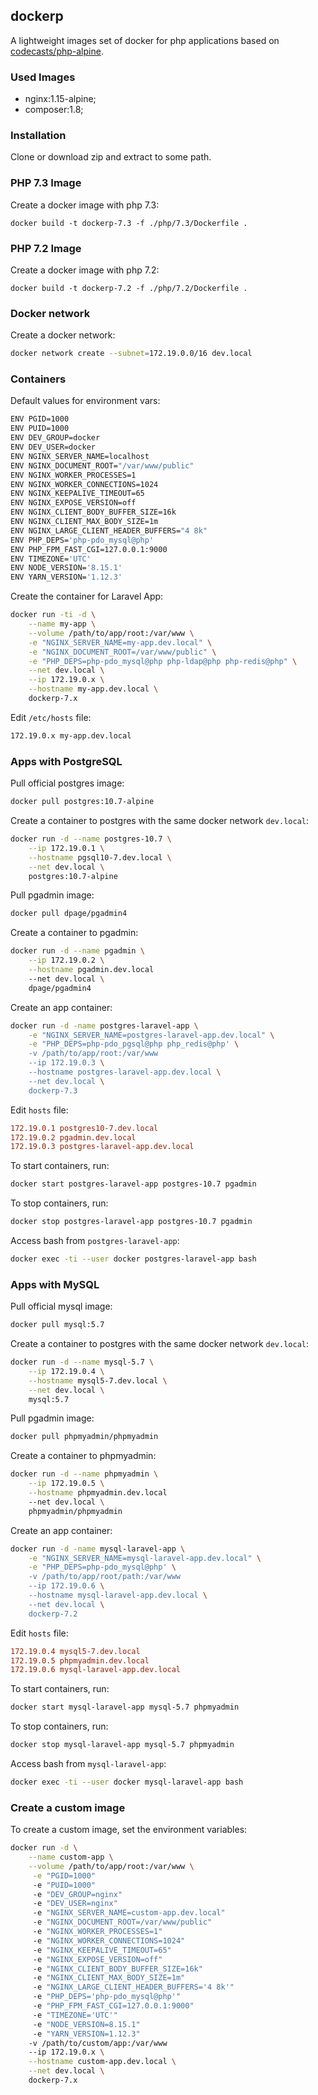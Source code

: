 ## dockerp

A lightweight images set of docker for php applications based on [codecasts/php-alpine](https://github.com/codecasts/php-alpine).

### Used Images

* nginx:1.15-alpine;
* composer:1.8;

### Installation

Clone or download zip and extract to some path.

### PHP 7.3 Image

Create a docker image with php 7.3:

```
docker build -t dockerp-7.3 -f ./php/7.3/Dockerfile .
```

### PHP 7.2 Image

Create a docker image with php 7.2:

```
docker build -t dockerp-7.2 -f ./php/7.2/Dockerfile .
```

### Docker network

Create a docker network:

```sh
docker network create --subnet=172.19.0.0/16 dev.local
```

### Containers

Default values for environment vars:

```sh
ENV PGID=1000
ENV PUID=1000
ENV DEV_GROUP=docker
ENV DEV_USER=docker
ENV NGINX_SERVER_NAME=localhost
ENV NGINX_DOCUMENT_ROOT="/var/www/public"
ENV NGINX_WORKER_PROCESSES=1
ENV NGINX_WORKER_CONNECTIONS=1024
ENV NGINX_KEEPALIVE_TIMEOUT=65
ENV NGINX_EXPOSE_VERSION=off
ENV NGINX_CLIENT_BODY_BUFFER_SIZE=16k
ENV NGINX_CLIENT_MAX_BODY_SIZE=1m
ENV NGINX_LARGE_CLIENT_HEADER_BUFFERS="4 8k"
ENV PHP_DEPS='php-pdo_mysql@php'
ENV PHP_FPM_FAST_CGI=127.0.0.1:9000
ENV TIMEZONE='UTC'
ENV NODE_VERSION='8.15.1'
ENV YARN_VERSION='1.12.3'
```

Create the container for Laravel App:

```sh
docker run -ti -d \
    --name my-app \
    --volume /path/to/app/root:/var/www \
    -e "NGINX_SERVER_NAME=my-app.dev.local" \
    -e "NGINX_DOCUMENT_ROOT=/var/www/public" \
    -e "PHP_DEPS=php-pdo_mysql@php php-ldap@php php-redis@php" \
    --net dev.local \
    --ip 172.19.0.x \
    --hostname my-app.dev.local \
    dockerp-7.x
```

Edit `/etc/hosts` file:

```sh
172.19.0.x my-app.dev.local
```

### Apps with PostgreSQL

Pull official postgres image:

```sh
docker pull postgres:10.7-alpine
```

Create a container to postgres with the same docker network `dev.local`:

```sh
docker run -d --name postgres-10.7 \
    --ip 172.19.0.1 \
    --hostname pgsql10-7.dev.local \
    --net dev.local \
    postgres:10.7-alpine
```

Pull pgadmin image:

```sh
docker pull dpage/pgadmin4
```

Create a container to pgadmin:

```sh
docker run -d --name pgadmin \
    --ip 172.19.0.2 \
    --hostname pgadmin.dev.local
    --net dev.local \
    dpage/pgadmin4
```

Create an app container:

```sh
docker run -d -name postgres-laravel-app \
    -e "NGINX_SERVER_NAME=postgres-laravel-app.dev.local" \
    -e "PHP_DEPS=php-pdo_pgsql@php php_redis@php' \
    -v /path/to/app/root:/var/www
    --ip 172.19.0.3 \
    --hostname postgres-laravel-app.dev.local \
    --net dev.local \
    dockerp-7.3
```

Edit `hosts` file:

```ini
172.19.0.1 postgres10-7.dev.local
172.19.0.2 pgadmin.dev.local
172.19.0.3 postgres-laravel-app.dev.local
```

To start containers, run:

```sh
docker start postgres-laravel-app postgres-10.7 pgadmin
```

To stop containers, run:

```sh
docker stop postgres-laravel-app postgres-10.7 pgadmin
```

Access bash from `postgres-laravel-app`:

```sh
docker exec -ti --user docker postgres-laravel-app bash
```

### Apps with MySQL

Pull official mysql image:

```sh
docker pull mysql:5.7
```

Create a container to postgres with the same docker network `dev.local`:

```sh
docker run -d --name mysql-5.7 \
    --ip 172.19.0.4 \
    --hostname mysql5-7.dev.local \
    --net dev.local \
    mysql:5.7
```

Pull pgadmin image:

```sh
docker pull phpmyadmin/phpmyadmin
```

Create a container to phpmyadmin:

```sh
docker run -d --name phpmyadmin \
    --ip 172.19.0.5 \
    --hostname phpmyadmin.dev.local
    --net dev.local \
    phpmyadmin/phpmyadmin
```

Create an app container:

```sh
docker run -d -name mysql-laravel-app \
    -e "NGINX_SERVER_NAME=mysql-laravel-app.dev.local" \
    -e "PHP_DEPS=php-pdo_mysql@php' \
    -v /path/to/app/root/path:/var/www
    --ip 172.19.0.6 \
    --hostname mysql-laravel-app.dev.local \
    --net dev.local \
    dockerp-7.2
```

Edit `hosts` file:

```ini
172.19.0.4 mysql5-7.dev.local
172.19.0.5 phpmyadmin.dev.local
172.19.0.6 mysql-laravel-app.dev.local
```

To start containers, run:

```sh
docker start mysql-laravel-app mysql-5.7 phpmyadmin
```

To stop containers, run:

```sh
docker stop mysql-laravel-app mysql-5.7 phpmyadmin
```

Access bash from `mysql-laravel-app`:

```sh
docker exec -ti --user docker mysql-laravel-app bash
```

### Create a custom image

To create a custom image, set the environment variables:

```sh
docker run -d \
    --name custom-app \
    --volume /path/to/app/root:/var/www \
     -e "PGID=1000"
     -e "PUID=1000"
     -e "DEV_GROUP=nginx"
     -e "DEV_USER=nginx"
     -e "NGINX_SERVER_NAME=custom-app.dev.local"
     -e "NGINX_DOCUMENT_ROOT=/var/www/public"
     -e "NGINX_WORKER_PROCESSES=1"
     -e "NGINX_WORKER_CONNECTIONS=1024"
     -e "NGINX_KEEPALIVE_TIMEOUT=65"
     -e "NGINX_EXPOSE_VERSION=off"
     -e "NGINX_CLIENT_BODY_BUFFER_SIZE=16k"
     -e "NGINX_CLIENT_MAX_BODY_SIZE=1m"
     -e "NGINX_LARGE_CLIENT_HEADER_BUFFERS='4 8k'"
     -e "PHP_DEPS='php-pdo_mysql@php'"
     -e "PHP_FPM_FAST_CGI=127.0.0.1:9000"
     -e "TIMEZONE='UTC'"
     -e "NODE_VERSION=8.15.1"
     -e "YARN_VERSION=1.12.3"
    -v /path/to/custom/app:/var/www
    --ip 172.19.0.x \
    --hostname custom-app.dev.local \
    --net dev.local \
    dockerp-7.x
```